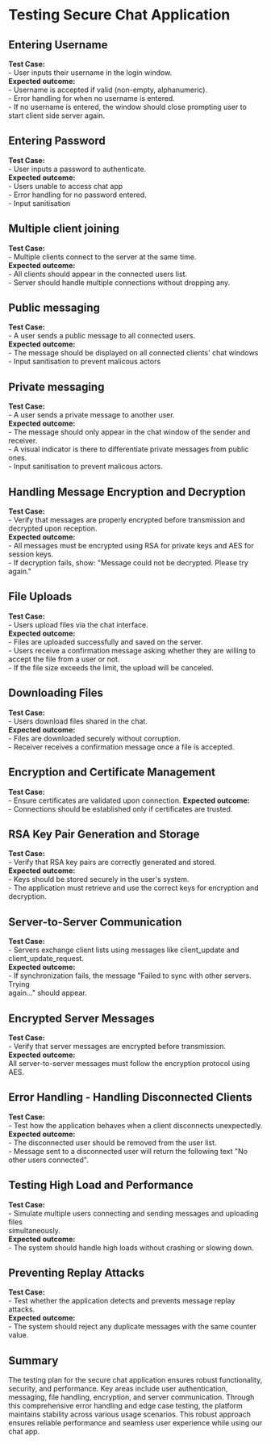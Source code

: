 # Testing Secure Chat Application
## Entering Username
**Test Case:**\
    - User inputs their username in the login window.\
**Expected outcome:**\
    - Username is accepted if valid (non-empty, alphanumeric).\
    - Error handling for when no username is entered.\
    - If no username is entered, the window should close prompting user to start client side server again.

## Entering Password
**Test Case:**\
    - User inputs a password to authenticate.\
**Expected outcome:**\
    - Users unable to access chat app\
    - Error handling for no password entered.\
    - Input sanitisation

## Multiple client joining
**Test Case:**\
    - Multiple clients connect to the server at the same time.\
**Expected outcome:**\
    - All clients should appear in the connected users list.\
    - Server should handle multiple connections without dropping any.

## Public messaging
**Test Case:**\
    - A user sends a public message to all connected users.\
**Expected outcome:**\
    - The message should be displayed on all connected clients' chat windows\
    - Input sanitisation to prevent malicous actors

## Private messaging
**Test Case:**\
    - A user sends a private message to another user.\
**Expected outcome:**\
    - The message should only appear in the chat window of the sender and receiver.\
    - A visual indicator is there to differentiate private messages from public ones.\
    - Input sanitisation to prevent malicous actors.

## Handling Message Encryption and Decryption
**Test Case:**\
    - Verify that messages are properly encrypted before transmission and decrypted upon reception.\
**Expected outcome:**\
    - All messages must be encrypted using RSA for private keys and AES for session keys.\
    - If decryption fails, show: "Message could not be decrypted. Please try again."

## File Uploads
**Test Case:**\
    - Users upload files via the chat interface.\
**Expected outcome:**\
    - Files are uploaded successfully and saved on the server.\
    - Users receive a confirmation message asking whether they are willing to accept the file from a user or not.\
    - If the file size exceeds the limit, the upload will be canceled.

## Downloading Files
**Test Case:**\
    - Users download files shared in the chat.\
**Expected outcome:**\
    - Files are downloaded securely without corruption.\
    - Receiver receives a confirmation message once a file is accepted.

##  Encryption and Certificate Management
**Test Case:**\
    - Ensure certificates are validated upon connection.
**Expected outcome:**\
    - Connections should be established only if certificates are trusted.

## RSA Key Pair Generation and Storage
**Test Case:**\
    - Verify that RSA key pairs are correctly generated and stored.\
**Expected outcome:**\
    - Keys should be stored securely in the user's system.\
    - The application must retrieve and use the correct keys for encryption and decryption.

## Server-to-Server Communication
**Test Case:**\
    - Servers exchange client lists using messages like client_update and                     
      client_update_request.\
**Expected outcome:**\
    - If synchronization fails, the message "Failed to sync with other servers. Trying         
      again..." should appear.

## Encrypted Server Messages
**Test Case:**\
    - Verify that server messages are encrypted before transmission.\
**Expected outcome:**\
All server-to-server messages must follow the encryption protocol using AES.

## Error Handling - Handling Disconnected Clients
**Test Case:**\
    - Test how the application behaves when a client disconnects unexpectedly.\
**Expected outcome:**\
    - The disconnected user should be removed from the user list.\
    - Message sent to a disconnected user will return the following text "No other users               connected".

## Testing High Load and Performance
**Test Case:**\
    - Simulate multiple users connecting and sending messages and uploading files     
     simultaneously.\
**Expected outcome:**\
    - The system should handle high loads without crashing or slowing down.

## Preventing Replay Attacks
**Test Case:**\
    - Test whether the application detects and prevents message replay attacks.\
**Expected outcome:**\
    - The system should reject any duplicate messages with the same counter value.

## Summary 
The testing plan for the secure chat application ensures robust functionality, security, and performance. Key areas include user authentication, messaging, file handling, encryption, and server communication. Through this comprehensive error handling and edge case testing, the platform maintains stability across various usage scenarios. This robust approach ensures reliable performance and seamless user experience while using our chat app.




